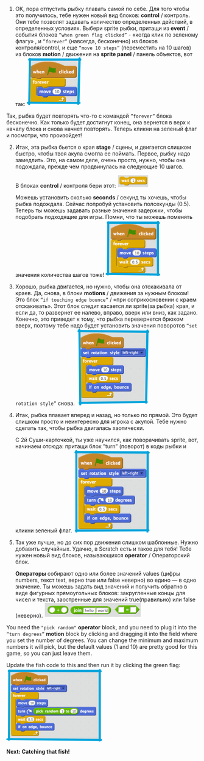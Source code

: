 
1. ОК, пора отпустить рыбку плавать самой по себе. Для того чтобы это получилось, тебе нужен новый вид блоков: **control** / контроль. Они тебе позволят задавать количество определенных действий, в определенных условиях.
Выбери sprite рыбки, притащи из **event** / события блоков `”when green flag clicked”` -  «когда клик по зеленому флагу» , и `”forever”` (навсегда, бесконечно) из блоков контроля/control, и еще `”move 10 steps”` (переместить на 10 шагов) из блоков **motion** / движения на **sprite panel** / панель объектов, вот так:
 ![](assets/fish1.png)

  Так, рыбка будет повторять что-то с командой `”forever”` блока бесконечно. Как только будет достигнут конец, она вернется в верх к началу блока и снова начнет повторять. Теперь кликни на зеленый флаг и посмотри, что произойдет!

2. Итак, эта рыбка бьется о края **stage** / сцены, и двигается слишком быстро, чтобы твоя акула смогла ее поймать. Первое, рыбку надо замедлить. Это, на самом деле, очень просто, нужно, чтобы она подождала, прежде чем продвинулась на следующие 10 шагов.

   В блоках **control** / контроля бери этот:
 ![](assets/fish2.png)

   Можешь установить сколько **seconds** / секунд ты хочешь, чтобы рыбка подождала. Сейчас попробуй установить полсекунды (0.5).  Теперь ты можешь задавать разные значения задержки, чтобы подобрать подходящие для игры. Помни, что ты можешь поменять значения количества шагов тоже!
 ![](assets/fish3.png)

3. Хорошо, рыбка двигается,  но нужно, чтобы она отскакивала от краев. Да, снова, в блоки **motions** / движения за нужным блоком! Это блок `”if touching edge bounce”` / «при соприкосновении с краем отскакивать». Этот блок следит  касается ли sprite(за рыбка) края, и если да, то развернет ее налево, вправо, вверх или вниз, как задано. Конечно, это приведет к тому, что рыбка перевернется брюхом вверх, поэтому тебе надо будет установить значения поворотов `”set rotation style”` снова. ![](assets/fish4.png)

4. Итак, рыбка плавает вперед и назад, но только по прямой. Это будет слишком просто и неинтересно для игрока с акулой. Тебе нужно сделать так, чтобы рыбка двигалась хаотически.

   С 2й Суши-карточкой, ты уже научился, как поворачивать sprite, вот, начинаем отсюда: притащи блок ”turn” (поворот) в коды рыбки и кликни зеленый флаг.
 ![](assets/fish5.png)

5. Так уже лучше, но до сих пор движения слишком шаблонные. Нужно добавить случайных. Удачно, в Scratch есть и такое для тебя! Тебе нужен новый вид блоков, называющихся **operator** / Операторский блок.

   **Операторы** собирают одно или более значений values (цифры numbers, текст text, верно true или false неверно) во едино — в одно значение. Ты можешь задать вид значений и получить обратно в виде фигурных прямоугольных блоков: закругленные концы для чисел и текста, заостренные для значений  true(правильно) или  false (неверно).
![](assets/fish6.png)

 You need the `"pick random"` **operator** block, and you need to plug it into the `“turn degrees”` **motion** block by clicking and dragging it into the field where you set the number of degrees. You can change the minimum and maximum numbers it will pick, but the default values (1 and 10) are pretty good for this game, so you can just leave them.

 Update the fish code to this and then run it by clicking the green flag: ![](assets/fish7.png)
 
 **Next: Catching that fish!**


